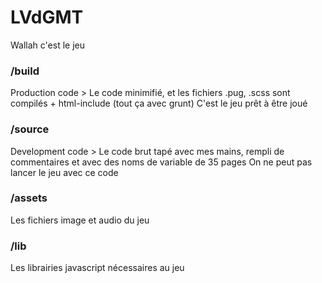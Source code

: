 # LVdGMT
Wallah c'est le jeu<br>
### /build
Production code > Le code minimifié, et les fichiers .pug, .scss sont compilés + html-include (tout ça avec grunt)
C'est le jeu prêt à être joué
### /source
Development code > Le code brut tapé avec mes mains, rempli de commentaires et avec des noms de variable de 35 pages
On ne peut pas lancer le jeu avec ce code
### /assets
Les fichiers image et audio du jeu
### /lib
Les librairies javascript nécessaires au jeu